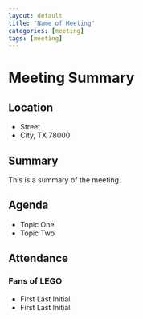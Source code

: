 ```yaml
---
layout: default
title: "Name of Meeting"
categories: [meeting]
tags: [meeting]
---
```


# Meeting Summary

## Location

- Street
- City, TX 78000

## Summary

This is a summary of the meeting.

## Agenda

- Topic One
- Topic Two

## Attendance

### Fans of LEGO

- First Last Initial
- First Last Initial

